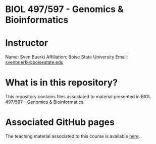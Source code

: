 # BIOL 497/597 - Genomics & Bioinformatics

# Instructor

Name: Sven Buerki
Affiliation: Boise State University
Email: svenbuerki@boisestate.edu

# What is in this repository?

This repository contains files associated to material presented in BIOL 497/597 - Genomics & Bioinformatics.

# Associated GitHub pages

The teaching material associated to this course is available [here](https://svenbuerki.github.io/Genomics-Bioinformatics/).